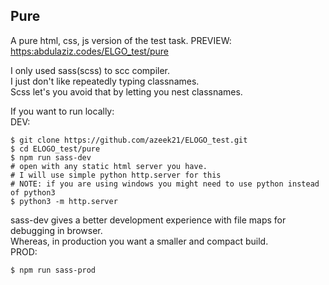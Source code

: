 ## Pure
A pure html, css, js version of the test task.
PREVIEW: [https:abdulaziz.codes/ELGO_test/pure](http://abdulaziz.codes/ELOGO_test/pure/)

I only used sass(scss) to scc compiler. <br/>
I just don't like repeatedly typing classnames. <br/>
Scss let's you avoid that by letting you nest classnames.<br/>

If you want to run locally:<br/>
DEV:
```
$ git clone https://github.com/azeek21/ELOGO_test.git
$ cd ELOGO_test/pure
$ npm run sass-dev
# open with any static html server you have.
# I will use simple python http.server for this
# NOTE: if you are using windows you might need to use python instead of python3
$ python3 -m http.server
```
sass-dev gives a better development experience with file maps for debugging in browser.  <br/>
Whereas, in production you want a smaller and compact build.<br/>
PROD: 
```
$ npm run sass-prod
```
